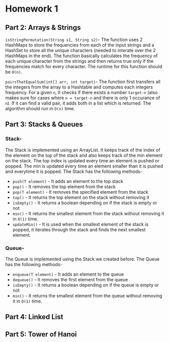 # Homework 1

## Part 2: Arrays & Strings
`isStringPermutation(String s1, String s2)`-
The function uses 2 HashMaps to store the frequencies from each of the input strings and a HashSet to store all the unique characters (needed to interate over the 2 HashMaps in the end). The function basically calculates the frequency of each unique character from the strings and then returns true only if the frequencies match for every character. The runtime for this function should be `O(n)`.

`pairsThatEqualSum(int[] arr, int target)`-
The function first transfers all the integers from the array to a Hashtable and computes each integers frequency. For a given `n`, it checks if there exists a number `target-n` (also makes sure for cases where `n = target-n` and there is only 1 occurance of `n`). If it can find a valid pair, it adds both in a list which is returned. The algorithm should run in `O(n)` time.

## Part 3: Stacks & Queues
### Stack-
The Stack is implemented using an ArrayList. It keeps track of the index of the element on the top of the stack and also keeps track of the min element on the stack. The top index is updated every time an element is pushed or popped. The min is updated every time an element smaller than it is pushed and everytime it is popped.
The Stack has the following methods-
- `push(T element)` - It adds an element to the top stack
- `pop()`	- It removes the top element from the stack
- `pop(T element)`	- It removes the specified element from the stack
- `top()`	- It returns the top element on the stack without removing it
- `isEmpty()`	- It returns a boolean depending on if the stack is empty or not
- `min()`	- It returns the smallest element from the stack without removing it in `O(1)` time.
- `updateMin()` - It is used when the smallest element of the stack is popped, it iterates through the stack and finds the next smallest element.


### Queue- 
The Queue is implemented using the Stack we created before.
The Queue has the following methods-
- `enqueue(T element)` - It adds an element to the queue
- `dequeue()` - It removes the first element from the queue
- `isEmpty()` - It returns a boolean depending on if the queue is empty or not
- `min()`	- It returns the smallest element from the queue without removing it in `O(1)` time.

## Part 4: Linked List

## Part 5: Tower of Hanoi
